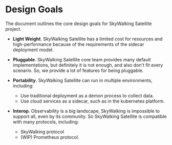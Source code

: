 # Design Goals
The document outlines the core design goals for SkyWalking Satellite project.

- **Light Weight**. SkyWalking Satellite has a limited cost for resources and high-performance because of the requirements of the sidecar deployment model.

- **Pluggable**. SkyWalking Satellite core team provides many default implementations, but definitely it is not enough,
and also don't fit every scenario. So, we provide a lot of features for being pluggable. 

- **Portability**. SkyWalking Satellite can run in multiple environments, including: 
    - Use traditional deployment as a demon process to collect data.
    - Use cloud services as a sidecar, such as in the kubernetes platform.

- **Interop**.  Observability is a big landscape, SkyWalking is impossible to support all, even by its community. So SkyWalking Satellite is compatible with many protocols, including: 
    - SkyWalking protocol
    - (WIP) Prometheus protocol.
